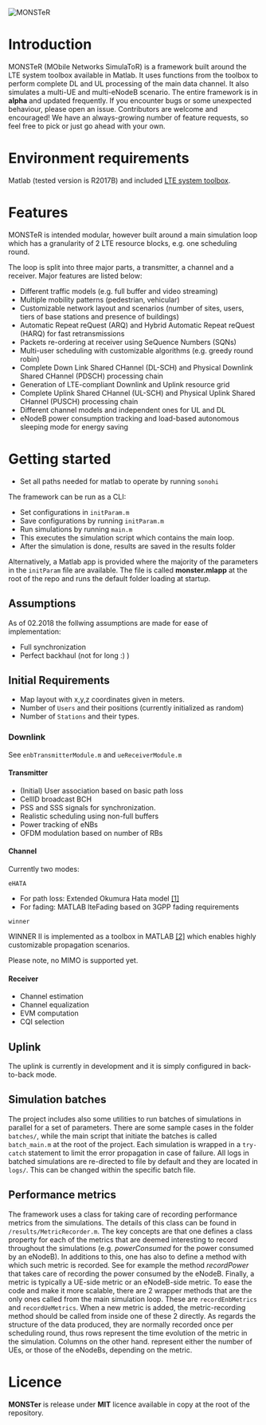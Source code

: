 ![MONSTeR](https://raw.githubusercontent.com/Sonohi/monster/ee_sims/docs/graphics/monster.png)

# Introduction #
MONSTeR (MObile Networks SimulaToR) is a framework built around the LTE system toolbox available in Matlab.
It uses functions from the toolbox to perform complete DL and UL processing of the main data channel.
It also simulates a multi-UE and multi-eNodeB scenario.
The entire framework is in **alpha** and updated frequently. 
If you encounter bugs or some unexpected behaviour, please open an issue.
Contributors are welcome and encouraged! We have an always-growing number of feature requests, so feel free to pick or just go ahead with your own.

# Environment requirements #
Matlab (tested version is R2017B) and included [LTE system toolbox](https://se.mathworks.com/products/lte-system.html).

# Features 
MONSTeR is intended modular, however built around a main simulation loop which has a granularity of 2 LTE resource blocks, e.g. one scheduling round.

The loop is split into three major parts, a transmitter, a channel and a receiver. Major features are listed below:

* Different traffic models (e.g. full buffer and video streaming)
* Multiple mobility patterns (pedestrian, vehicular)
* Customizable network layout and scenarios (number of sites, users, tiers of base stations and presence of buildings)
* Automatic Repeat reQuest (ARQ) and Hybrid Automatic Repeat reQuest (HARQ) for fast retransmissions
* Packets re-ordering at receiver using SeQuence Numbers (SQNs)
* Multi-user scheduling with customizable algorithms (e.g. greedy round robin)
* Complete Down Link Shared CHannel (DL-SCH) and Physical Downlink Shared CHannel (PDSCH) processing chain
* Generation of LTE-compliant Downlink and Uplink resource grid
* Complete Uplink Shared CHannel (UL-SCH) and Physical Uplink Shared CHannel (PUSCH) processing chain
* Different channel models and independent ones for UL and DL
* eNodeB power consumption tracking and load-based autonomous sleeping mode for energy saving

# Getting started

* Set all paths needed for matlab to operate by running `sonohi`

The framework can be run as a CLI:
* Set configurations in `initParam.m`
* Save configurations by running `initParam.m`
* Run simulations by running `main.m`
* This executes the simulation script which contains the main loop.
* After the simulation is done, results are saved in the results folder

Alternatively, a Matlab app is provided where the majority of the parameters in the `initParam` file are available.
The file is called **monster.mlapp** at the root of the repo and runs the default folder loading at startup.

## Assumptions
As of 02.2018 the follwing assumptions are made for ease of implementation:

* Full synchronization
* Perfect backhaul (not for long :) )

## Initial Requirements

* Map layout with x,y,z coordinates given in meters.
* Number of `Users` and their positions (currently initialized as random)
* Number of `Stations` and their types.

### Downlink

See `enbTransmitterModule.m` and `ueReceiverModule.m`

#### Transmitter

* (Initial) User association based on basic path loss
* CellID broadcast BCH
* PSS and SSS signals for synchronization.
* Realistic scheduling using non-full buffers
* Power tracking of eNBs
* OFDM modulation based on number of RBs

#### Channel

Currently two modes:

`eHATA`

* For path loss: Extended Okumura Hata model [[1]](https://github.com/usnistgov/eHATA)
* For fading: MATLAB lteFading based on 3GPP fading requirements

`winner`

WINNER II is implemented as a toolbox in MATLAB [[2]](https://se.mathworks.com/matlabcentral/fileexchange/59690-winner-ii-channel-model-for-communications-system-toolbox) which enables highly customizable propagation scenarios.

Please note, no MIMO is supported yet.

#### Receiver

* Channel estimation
* Channel equalization
* EVM computation
* CQI selection


## Uplink
The uplink is currently in development and it is simply configured in back-to-back mode.

## Simulation batches
The project includes also some utilities to run batches of simulations in parallel for a set of parameters.
There are some sample cases in the folder `batches/`, while the main script that initiate the batches is called `batch_main.m` at the root of the project.
Each simulation is wrapped in a `try-catch` statement to limit the error propagation in case of failure.
All logs in batched simulations are re-directed to file by default and they are located in `logs/`. This can be changed within the specific batch file.

## Performance metrics
The framework uses a class for taking care of recording performance metrics from the simulations.
The details of this class can be found in `/results/MetricRecorder.m`.
The key concepts are that one defines a class property for each of the metrics that are deemed interesting to record throughout the simulations (e.g. *powerConsumed* for the power consumed by an eNodeB).
In additions to this, one has also to define a method with which such metric is recorded.
See for example the method *recordPower* that takes care of recording the power consumed by the eNodeB.
Finally, a metric is typically a UE-side metric or an eNodeB-side metric. 
To ease the code and make it more scalable, there are 2 wrapper methods that are the only ones called from the main simulation loop. 
These are `recordEnbMetrics` and `recordUeMetrics`. When a new metric is added, the metric-recording method should be called from inside one of these 2 directly.
As regards the structure of the data produced, they are normally recorded once per scheduling round, thus rows represent the time evolution of the metric in the simulation. Columns on the other hand. represent either the number of UEs, or those of the eNodeBs, depending on the metric.

# Licence
**MONSTer** is release under **MIT** licence available in copy at the root of the repository.

